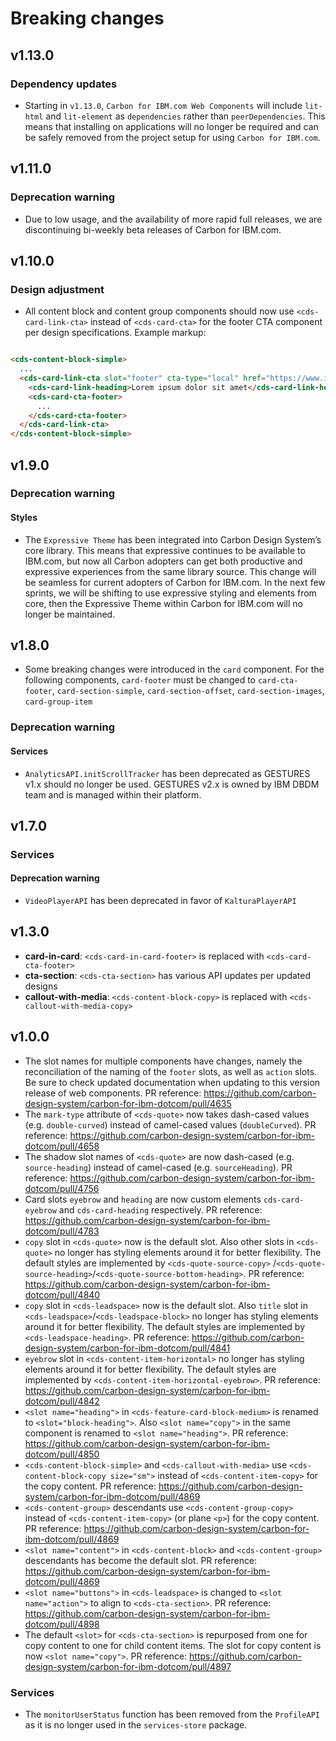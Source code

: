 # Breaking changes

## v1.13.0

### Dependency updates

- Starting in `v1.13.0`, `Carbon for IBM.com Web Components` will include
  `lit-html` and `lit-element` as `dependencies` rather than
  `peerDependencies`. This means that installing on applications will no longer
  be required and can be safely removed from the project setup for using
  `Carbon for IBM.com`.

## v1.11.0

### Deprecation warning

- Due to low usage, and the availability of more rapid full releases, we are
  discontinuing bi-weekly beta releases of Carbon for IBM.com.

## v1.10.0

### Design adjustment

- All content block and content group components should now
  use `<cds-card-link-cta>`
  instead of `<cds-card-cta>` for the footer CTA component per design
  specifications. Example markup:

```html

<cds-content-block-simple>
  ...
  <cds-card-link-cta slot="footer" cta-type="local" href="https://www.ibm.com/">
    <cds-card-link-heading>Lorem ipsum dolor sit amet</cds-card-link-heading>
    <cds-card-cta-footer>
      ...
    </cds-card-cta-footer>
  </cds-card-link-cta>
</cds-content-block-simple>
```

## v1.9.0

### Deprecation warning

#### Styles

- The `Expressive Theme` has been integrated into Carbon Design System’s core
  library. This means that expressive continues to be available to IBM.com, but
  now all Carbon adopters can get both productive and expressive experiences
  from the same library source. This change will be seamless for current
  adopters of Carbon for IBM.com. In the next few sprints, we will be shifting
  to use expressive styling and elements from core, then the Expressive Theme
  within Carbon for IBM.com will no longer be maintained.

## v1.8.0

- Some breaking changes were introduced in the `card` component. For the
  following components, `card-footer` must be changed to `card-cta-footer`,
  `card-section-simple`, `card-section-offset`, `card-section-images`,
  `card-group-item`

### Deprecation warning

#### Services

- `AnalyticsAPI.initScrollTracker` has been deprecated as GESTURES v1.x should
  no longer be used. GESTURES v2.x is owned by IBM DBDM team and is managed
  within their platform.

## v1.7.0

### Services

#### Deprecation warning

- `VideoPlayerAPI` has been deprecated in favor of `KalturaPlayerAPI`

## v1.3.0

- **card-in-card**: `<cds-card-in-card-footer>` is replaced with
  `<cds-card-cta-footer>`
- **cta-section**: `<cds-cta-section>` has various API updates per updated
  designs
- **callout-with-media**: `<cds-content-block-copy>` is replaced with
  `<cds-callout-with-media-copy>`

## v1.0.0

* The slot names for multiple components have changes, namely the reconciliation
  of the naming of the `footer` slots, as well as `action` slots. Be sure to
  check updated documentation when updating to this version release of web
  components. PR
  reference: https://github.com/carbon-design-system/carbon-for-ibm-dotcom/pull/4635
* The `mark-type` attribute of `<cds-quote>` now takes dash-cased values
  (e.g. `double-curved`) instead of camel-cased values (`doubleCurved`). PR
  reference: https://github.com/carbon-design-system/carbon-for-ibm-dotcom/pull/4658
* The shadow slot names of `<cds-quote>` are now dash-cased
  (e.g. `source-heading`) instead of camel-cased (e.g. `sourceHeading`). PR
  reference: https://github.com/carbon-design-system/carbon-for-ibm-dotcom/pull/4756
* Card slots `eyebrow` and `heading` are now custom elements `cds-card-eyebrow`
  and `cds-card-heading` respectively. PR
  reference: https://github.com/carbon-design-system/carbon-for-ibm-dotcom/pull/4783
* `copy` slot in `<cds-quote>` now is the default slot. Also other slots in
  `<cds-quote>` no longer has styling elements around it for better flexibility.
  The default styles are implemented by `<cds-quote-source-copy>`
  /`<cds-quote-source-heading>`/`<cds-quote-source-bottom-heading>`. PR
  reference: https://github.com/carbon-design-system/carbon-for-ibm-dotcom/pull/4840
* `copy` slot in `<cds-leadspace>` now is the default slot. Also `title` slot in
  `<cds-leadspace>`/`<cds-leadspace-block>` no longer has styling elements
  around it for better flexibility. The default styles are implemented by
  `<cds-leadspace-heading>`. PR
  reference: https://github.com/carbon-design-system/carbon-for-ibm-dotcom/pull/4841
* `eyebrow` slot in `<cds-content-item-horizontal>` no longer has styling
  elements around it for better flexibility. The default styles are implemented
  by `<cds-content-item-horizontal-eyebrow>`. PR
  reference: https://github.com/carbon-design-system/carbon-for-ibm-dotcom/pull/4842
* `<slot name="heading">` in `<cds-feature-card-block-medium>` is renamed to
  `<slot="block-heading">`. Also `<slot name="copy">` in the same component is
  renamed to `<slot name="heading">`. PR
  reference: https://github.com/carbon-design-system/carbon-for-ibm-dotcom/pull/4850
* `<cds-content-block-simple>` and `<cds-callout-with-media>` use
  `<cds-content-block-copy size="sm">` instead of `<cds-content-item-copy>` for
  the copy content. PR
  reference: https://github.com/carbon-design-system/carbon-for-ibm-dotcom/pull/4869
* `<cds-content-group>` descendants use `<cds-content-group-copy>` instead of
  `<cds-content-item-copy>` (or plane `<p>`) for the copy content. PR
  reference: https://github.com/carbon-design-system/carbon-for-ibm-dotcom/pull/4869
* `<slot name="content">` in `<cds-content-block>` and `<cds-content-group>`
  descendants has become the default slot. PR
  reference: https://github.com/carbon-design-system/carbon-for-ibm-dotcom/pull/4869
* `<slot name="buttons">` in `<cds-leadspace>` is changed to
  `<slot name="action">` to align to `<cds-cta-section>`. PR
  reference: https://github.com/carbon-design-system/carbon-for-ibm-dotcom/pull/4898
* The default `<slot>` for `<cds-cta-section>` is repurposed from one for copy
  content to one for child content items. The slot for copy content is now
  `<slot name="copy">`. PR
  reference: https://github.com/carbon-design-system/carbon-for-ibm-dotcom/pull/4897

### Services

* The `monitorUserStatus` function has been removed from the `ProfileAPI` as it
  is no longer used in the `services-store` package.
